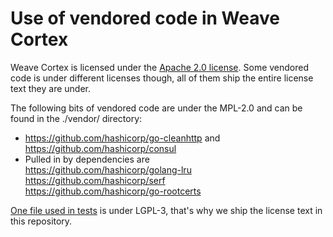 # Use of vendored code in Weave Cortex

Weave Cortex is licensed under the [Apache 2.0 license](LICENSE).
Some vendored code is under different licenses though, all of them ship the
entire license text they are under.

The following bits of vendored code are under the MPL-2.0 and can be found
in the ./vendor/ directory:

- https://github.com/hashicorp/go-cleanhttp and  
  https://github.com/hashicorp/consul
- Pulled in by dependencies are  
  https://github.com/hashicorp/golang-lru  
  https://github.com/hashicorp/serf  
  https://github.com/hashicorp/go-rootcerts

[One file used in tests](COPYING.LGPL-3) is under LGPL-3, that's why we ship
the license text in this repository.
